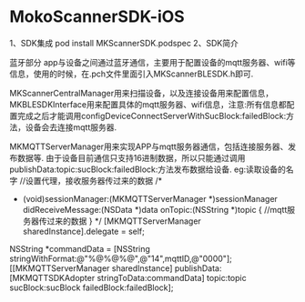 # MokoScannerSDK-iOS
1、SDK集成
pod install MKScannerSDK.podspec
2、SDK简介

蓝牙部分
app与设备之间通过蓝牙通信，主要用于配置设备的mqtt服务器、wifi等信息，使用的时候，在.pch文件里面引入MKScannerBLESDK.h即可.

MKScannerCentralManager用来扫描设备，以及连接设备用来配置信息，MKBLESDKInterface用来配置具体的mqtt服务器、wifi信息，注意:所有信息都配置完成之后才能调用configDeviceConnectServerWithSucBlock:failedBlock:方法，设备会去连接mqtt服务器.

MKMQTTServerManager用来实现APP与mqtt服务器通信，包括连接服务器、发布数据等.
由于设备目前通信只支持16进制数据，所以只能通过调用publishData:topic:sucBlock:failedBlock:方法发布数据给设备.
eg:读取设备的名字
//设置代理，接收服务器传过来的数据
/*
  - (void)sessionManager:(MKMQTTServerManager *)sessionManager didReceiveMessage:(NSData *)data onTopic:(NSString *)topic {
    //mqtt服务器传过来的数据
  }
*/
[MKMQTTServerManager sharedInstance].delegate = self;

NSString *commandData = [NSString stringWithFormat:@"%@%@%@",@"14",mqttID,@"0000"];
[[MKMQTTServerManager sharedInstance] publishData:[MKMQTTSDKAdopter stringToData:commandData]
                                            topic:topic
                                         sucBlock:sucBlock
                                      failedBlock:failedBlock];
